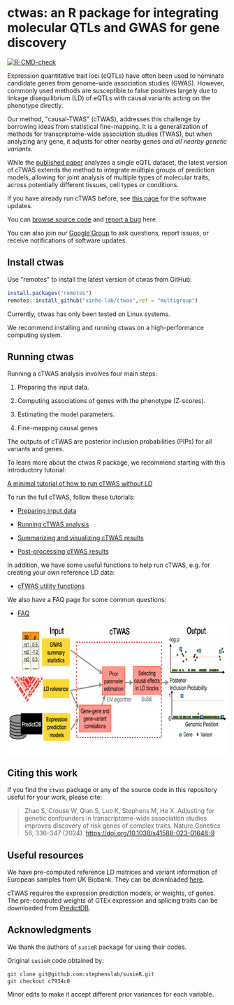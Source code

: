 # ctwas: an R package for integrating molecular QTLs and GWAS for gene discovery

[![R-CMD-check](https://github.com/xinhe-lab/ctwas/actions/workflows/R-CMD-check.yaml/badge.svg)](https://github.com/xinhe-lab/ctwas/actions/workflows/R-CMD-check.yaml)

Expression quantitative trait loci (eQTLs) have often been used to nominate candidate genes from genome-wide association studies (GWAS). However, commonly used methods are susceptible to false positives largely due to linkage disequilibrium (LD) of eQTLs with causal variants acting on the phenotype directly. 

Our method, "causal-TWAS" (cTWAS), addresses this challenge by borrowing ideas from statistical fine-mapping. It is a generalization of methods for transcriptome-wide association studies (TWAS), but when analyzing any gene, it adjusts for other nearby genes *and all nearby genetic variants.*

While the [published paper](https://doi.org/10.1038/s41588-023-01648-9) analyzes a single eQTL dataset, the latest version of cTWAS extends the method to integrate multiple groups of prediction models, allowing for joint analysis of multiple types of molecular traits, across potentially different tissues, cell types or conditions.

If you have already run cTWAS before, see [this page](https://xinhe-lab.github.io/multigroup_ctwas/articles/software_updates.html) for the software updates.

You can [browse source code](https://github.com/xinhe-lab/ctwas/tree/multigroup) and [report a bug](https://github.com/xinhe-lab/ctwas/issues) here. 

You can also join our [Google Group](https://groups.google.com/g/ctwas_users) to ask questions, report issues, or receive notifications of software updates.

## Install ctwas

Use "remotes" to install the latest version of ctwas from GitHub: 

```r
install.packages("remotes")
remotes::install_github("xinhe-lab/ctwas",ref = "multigroup")
```


Currently, ctwas has only been tested on Linux systems.
 
We recommend installing and running ctwas on a high-performance computing system.

## Running ctwas

Running a cTWAS analysis involves four main steps: 

1. Preparing the input data. 

2. Computing associations of genes with the phenotype (Z-scores). 

3. Estimating the model parameters. 

4. Fine-mapping causal genes 

The outputs of cTWAS are posterior inclusion probabilities (PIPs) for all variants and genes.

To learn more about the ctwas R package, we recommend starting with this introductory tutorial: 

[A minimal tutorial of how to run cTWAS without LD](https://xinhe-lab.github.io/multigroup_ctwas/articles/minimal_tutorial.html) 

To run the full cTWAS, follow these tutorials:
    
- [Preparing input data](https://xinhe-lab.github.io/multigroup_ctwas/articles/preparing_input_data.html) 

- [Running cTWAS analysis](https://xinhe-lab.github.io/multigroup_ctwas/articles/running_ctwas_analysis.html)

- [Summarizing and visualizing cTWAS results](https://xinhe-lab.github.io/multigroup_ctwas/articles/summarizing_results.html)

- [Post-processing cTWAS results](https://xinhe-lab.github.io/multigroup_ctwas/articles/postprocessing.html)

In addition, we have some useful functions to help run cTWAS, e.g. for creating your own reference LD data:

- [cTWAS utility functions](https://xinhe-lab.github.io/multigroup_ctwas/articles/utility_functions.html)

We also have a FAQ page for some common questions: 

- [FAQ](https://xinhe-lab.github.io/multigroup_ctwas/articles/FAQ.html)

<img style="display:block;margin:auto" width="700" height="300" src="man/figures/workflow.png">

## Citing this work

If you find the `ctwas` package or any of the source code in this
repository useful for your work, please cite:

> Zhao S, Crouse W, Qian S, Luo K, Stephens M, He X. 
> Adjusting for genetic confounders in transcriptome-wide association 
> studies improves discovery of risk genes of complex traits. 
> Nature Genetics 56, 336–347 (2024). 
> https://doi.org/10.1038/s41588-023-01648-9


## Useful resources

We have pre-computed reference LD matrices and variant information of European samples from UK Biobank. They can be downloaded [here](https://uchicago.box.com/s/jqocacd2fulskmhoqnasrknbt59x3xkn).  

cTWAS requires the expression prediction models, or weights, of genes. 
The pre-computed weights of GTEx expression and splicing traits can be downloaded from [PredictDB](https://predictdb.org/post/2021/07/21/gtex-v8-models-on-eqtl-and-sqtl/). 

## Acknowledgments

We thank the authors of `susieR` package for using their codes.

Original `susieR` code obtained by:
```
git clone git@github.com:stephenslab/susieR.git
git checkout c7934c0
```


Minor edits to make it accept different prior variances for each variable.


